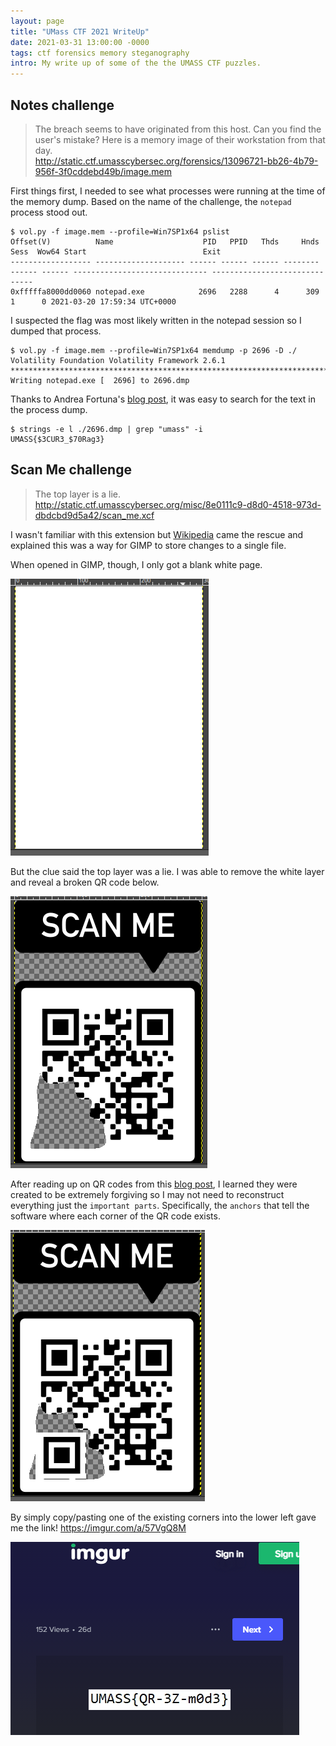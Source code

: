```yaml
---
layout: page
title: "UMass CTF 2021 WriteUp"
date: 2021-03-31 13:00:00 -0000
tags: ctf forensics memory steganography
intro: My write up of some of the the UMASS CTF puzzles.
---
```

## Notes challenge
> The breach seems to have originated from this host. Can you find the user's mistake? Here is a memory image of their workstation from that day.  
> http://static.ctf.umasscybersec.org/forensics/13096721-bb26-4b79-956f-3f0cddebd49b/image.mem

First things first, I needed to see what processes were running at the time of the memory dump. Based on the name of the challenge, the `notepad` process stood out.

```
$ vol.py -f image.mem --profile=Win7SP1x64 pslist
Offset(V)          Name                    PID   PPID   Thds     Hnds   Sess  Wow64 Start                          Exit                          
------------------ -------------------- ------ ------ ------ -------- ------ ------ ------------------------------ ------------------------------
0xfffffa8000dd0060 notepad.exe            2696   2288      4      309      1      0 2021-03-20 17:59:34 UTC+0000            
```

I suspected the flag was most likely written in the notepad session so I dumped that process.

```
$ vol.py -f image.mem --profile=Win7SP1x64 memdump -p 2696 -D ./
Volatility Foundation Volatility Framework 2.6.1
************************************************************************
Writing notepad.exe [  2696] to 2696.dmp
```

Thanks to Andrea Fortuna's [blog post](https://www.andreafortuna.org/2018/03/02/volatility-tips-extract-text-typed-in-a-notepad-window-from-a-windows-memory-dump/), it was easy to search for the text in the process dump.

```
$ strings -e l ./2696.dmp | grep "umass" -i
UMASS{$3CUR3_$70Rag3}
```

## Scan Me challenge
> The top layer is a lie.  
> http://static.ctf.umasscybersec.org/misc/8e0111c9-d8d0-4518-973d-dbdcbd9d5a42/scan_me.xcf

I wasn't familiar with this extension but [Wikipedia](https://en.wikipedia.org/wiki/XCF_(file_format)) came the rescue and explained this was a way for GIMP to store changes to a single file.

When opened in GIMP, though, I only got a blank white page.

![](/images/umassctf2021/scanme_1.png)

But the clue said the top layer was a lie. I was able to remove the white layer and reveal a broken QR code below.

![](/images/umassctf2021/scanme_2.png)

After reading up on QR codes from this [blog post](https://datagenetics.com/blog/november12013/index.html), I learned they were created to be extremely forgiving so I may not need to reconstruct everything just the `important parts`. Specifically, the `anchors` that tell the software where each corner of the QR code exists.

![](/images/umassctf2021/scanme_3.png)

By simply copy/pasting one of the existing corners into the lower left gave me the link!
https://imgur.com/a/57VgQ8M

![](/images/umassctf2021/scanme_4.png)
